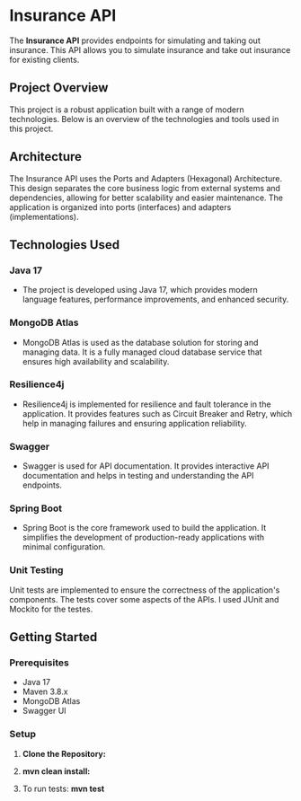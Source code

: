 # Insurance API

The **Insurance API** provides endpoints for simulating and taking out insurance. This API allows you to simulate insurance and take out insurance for existing clients.

## Project Overview

This project is a robust application built with a range of modern technologies. Below is an overview of the technologies and tools used in this project.

## Architecture

The Insurance API uses the Ports and Adapters (Hexagonal) Architecture. This design separates the core business logic from external systems and dependencies, allowing for better scalability and easier maintenance. The application is organized into ports (interfaces) and adapters (implementations).

## Technologies Used

### Java 17

- The project is developed using Java 17, which provides modern language features, performance improvements, and enhanced security.

### MongoDB Atlas

- MongoDB Atlas is used as the database solution for storing and managing data. It is a fully managed cloud database service that ensures high availability and scalability.

### Resilience4j

- Resilience4j is implemented for resilience and fault tolerance in the application. It provides features such as Circuit Breaker and Retry, which help in managing failures and ensuring application reliability.

### Swagger

- Swagger is used for API documentation. It provides interactive API documentation and helps in testing and understanding the API endpoints.

### Spring Boot

- Spring Boot is the core framework used to build the application. It simplifies the development of production-ready applications with minimal configuration.

### Unit Testing

Unit tests are implemented to ensure the correctness of the application's components. The tests cover some aspects of the APIs. I used JUnit and Mockito for the testes.
## Getting Started

### Prerequisites

- Java 17
- Maven 3.8.x
- MongoDB Atlas
- Swagger UI

### Setup

1. **Clone the Repository:**

2. **mvn clean install:**

3. To run tests: **mvn test**
   